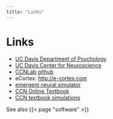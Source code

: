 ```yaml
---
title: "Links"
---
```


# Links

* [UC Davis Department of Psychology](https://psychology.ucdavis.edu)  
* [UC Davis Center for Neuroscience](https://neuroscience.sf.ucdavis.edu)  
* [CCNLab github](https://github.com/CCNLab)
* eCortex: http://e-cortex.com
* [emergent neural simulator](https://github.com/emer/emergent)
* [CCN Online Textbook](https://CompCogNeuro.org)
* [CCN textbook simulations](https://github.com/CompCogNeuro/sims)

See also {{< page "software" >}}

